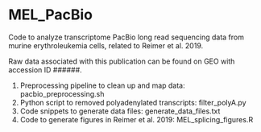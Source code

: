 # MEL_PacBio
Code to analyze transcriptome PacBio long read sequencing data from murine erythroleukemia cells, related to Reimer et al. 2019.

Raw data associated with this publication can be found on GEO with accession ID ######.

1) Preprocessing pipeline to clean up and map data: pacbio_preprocessing.sh
2) Python script to removed polyadenylated transcripts: filter_polyA.py
3) Code snippets to generate data files: generate_data_files.txt
4) Code to generate figures in Reimer et al. 2019: MEL_splicing_figures.R
